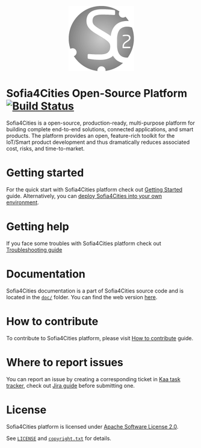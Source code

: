<p align="center">
  <a src='https://www.select4cities.com/'>
    <img src='img/s4c_grisdegradado.png'/>
  </a>
</p>

Sofia4Cities Open-Source Platform [![Build Status](https://travis-ci.org/sofia4cities/sofia4cities.svg?branch=develop)](https://travis-ci.org/sofia4citiest/)
============================

Sofia4Cities is a open-source, production-ready, multi-purpose platform for building complete end-to-end solutions, connected applications, and smart products. 
The platform provides an open, feature-rich toolkit for the IoT/Smart product development and thus dramatically reduces associated cost, risks, and time-to-market. 

# Getting started

For the quick start with Sofia4Cities platform check out [Getting Started](http://XXX/getting-started/) guide.
Alternatively, you can [deploy Sofia4Cities into your own environment](http://XXX.github.io/sofia4cities/docs/Administration-guide/System-installation/Single-node-installation/).

# Getting help

If you face some troubles with Sofia4Cities platform check out [Troubleshooting guide](http://XXX.github.io/sofia4cities/docs/Administration-guide/Troubleshooting/)

# Documentation

Sofia4Cities documentation is a part of Sofia4Cities source code and is located in the [`doc/`](doc) folder. You can find the web version [here](http://XXX.github.io/sofia4cities/).

# How to contribute

To contribute to Sofia4Cities platform, please visit [How to contribute](http://XXX.github.io/sofia4cities/docs/v0.10.0Customization-guide/How-to-contribute/) guide.

# Where to report issues

You can report an issue by creating a corresponding ticket in [Kaa task tracker](http://jira.sofia4cities.org/browse/sofia4cities/), 
check out [Jira guide](http://XXX.github.io/sofia4cities/docs/Customization-guide/How-to-contribute/Jira-guide/) before submitting one.

# License

Sofia4Cities platform is licensed under [Apache Software License 2.0](http://www.apache.org/licenses/LICENSE-2.0).

See [`LICENSE`](LICENSE) and [`copyright.txt`](copyright.txt) for details.
